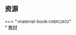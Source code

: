 ## 资源  
=== ":material-book:`CHEM12033`"  
    * [教材](https://api.mir6.com/api/lanzou?url=https://cqu-openlib.lanzout.com/iX7S12f45g7a&down=true)  